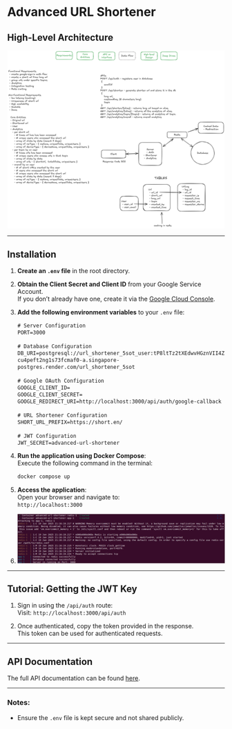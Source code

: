 # Advanced URL Shortener

## High-Level Architecture

![HLD](https://raw.githubusercontent.com/kksahay/advanced-url-shortener/refs/heads/main/tutorials/url-shortener-hld.png)

---

## Installation

1. **Create an `.env` file** in the root directory.
2. **Obtain the Client Secret and Client ID** from your Google Service Account.  
   If you don’t already have one, create it via the [Google Cloud Console](https://console.cloud.google.com/).

3. **Add the following environment variables** to your `.env` file:

   ```env
   # Server Configuration
   PORT=3000

   # Database Configuration
   DB_URI=postgresql://url_shortener_5sot_user:tP8ltTz2tXEdwvHGznVII4ZrH0leiFYh@dpg-cu4peft2ng1s73fcmaf0-a.singapore-postgres.render.com/url_shortener_5sot

   # Google OAuth Configuration
   GOOGLE_CLIENT_ID=
   GOOGLE_CLIENT_SECRET=
   GOOGLE_REDIRECT_URI=http://localhost:3000/api/auth/google-callback

   # URL Shortener Configuration
   SHORT_URL_PREFIX=https://short.en/

   # JWT Configuration
   JWT_SECRET=advanced-url-shortener
   ```

4. **Run the application using Docker Compose**:  
   Execute the following command in the terminal:

   ```bash
   docker compose up
   ```

5. **Access the application**:  
   Open your browser and navigate to:  
   `http://localhost:3000`

6.
   ![Deployed](https://raw.githubusercontent.com/kksahay/advanced-url-shortener/refs/heads/main/tutorials/deployment.png)

---

## Tutorial: Getting the JWT Key

1. Sign in using the `/api/auth` route:  
   Visit: `http://localhost:3000/api/auth`
   
2. Once authenticated, copy the token provided in the response.  
   This token can be used for authenticated requests.

---

## API Documentation

The full API documentation can be found [here](https://advanced-url-shortener-b0hn.onrender.com/).

---

### Notes:
- Ensure the `.env` file is kept secure and not shared publicly.

